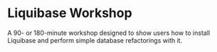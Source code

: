 # Liquibase Workshop

A 90- or 180-minute workshop designed to show users how to install Liquibase and perform simple database refactorings with it.